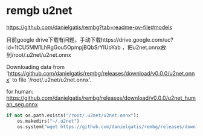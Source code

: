 # remgb u2net

https://github.com/danielgatis/rembg?tab=readme-ov-file#models

目前google drive下载有问题，手动下载https://drive.google.com/uc?id=1tCU5MM1LhRgGou5OpmpjBQbSrYIUoYab ，把u2net.onnx放到/root/.u2net/u2net.onnx

Downloading data from 'https://github.com/danielgatis/rembg/releases/download/v0.0.0/u2net.onnx' to file '/root/.u2net/u2net.onnx'.

for human: https://github.com/danielgatis/rembg/releases/download/v0.0.0/u2net_human_seg.onnx

``` python
if not os.path.exists("/root/.u2net/u2net.onnx"):
    os.makedirs("~/.u2net")
    os.system("wget https://github.com/danielgatis/rembg/releases/download/v0.0.0/u2net.onnx -p ~/.u2net/")
```

